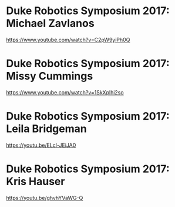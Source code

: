 # Duke Robotics Symposium 2017: Michael Zavlanos

https://www.youtube.com/watch?v=C2pW9yiPh0Q

# Duke Robotics Symposium 2017: Missy Cummings

https://www.youtube.com/watch?v=1SkXplhi2so

# Duke Robotics Symposium 2017: Leila Bridgeman

https://youtu.be/ELcl-JEiJA0

# Duke Robotics Symposium 2017: Kris Hauser

https://youtu.be/ghvhYVaWG-Q

